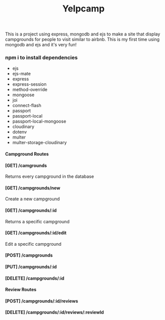 <header>
<h1>Yelpcamp</h1>
</header>
<div>
<p>This is a project using express, mongodb and ejs to make a site that display campgrounds for people to visit similar to airbnb. This is my first time using mongodb and ejs and it's very fun!</p>
</div>

### npm i to install dependencies

- ejs
- ejs-mate
- express
- express-session
- method-override
- mongoose
- joi
- connect-flash
- passport
- passport-local
- passport-local-mongoose
- cloudinary
- dotenv
- multer
- multer-storage-cloudinary

#### Campground Routes

<!-- Display all campgrounds -->
#### [GET] /camgrounds
Returns every campground in the database
#### [GET] /campgrounds/new
Create a new campground
#### [GET] /campgrounds/:id
Returns a specific campground
#### [GET] /campgrounds/:id/edit
Edit a specific campground
#### [POST] /campgrounds

#### [PUT] /campgrounds/:id

#### [DELETE] /campgrounds/:id

#### Review Routes

#### [POST] /campgrounds/:id/reviews

#### [DELETE] /campgrounds/:id/reviews/:reviewId
